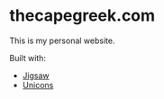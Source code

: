 # thecapegreek.com

This is my personal website.

Built with:
- [Jigsaw](https://jigsaw.tighten.co)
- [Unicons](https://iconscout.com/)
